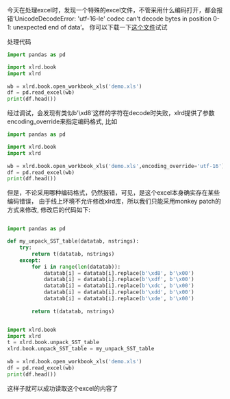 今天在处理excel时，发现一个特殊的excel文件，不管采用什么编码打开，都会报错‘UnicodeDecodeError: 'utf-16-le' codec can't decode bytes in position 0-1: unexpected end of data’。
你可以下载一下[这个文件]((../../../assets/posts/2023-12-19-A/demo.xls))试试

处理代码
```python
import pandas as pd

import xlrd.book
import xlrd
            
wb = xlrd.book.open_workbook_xls('demo.xls')
df = pd.read_excel(wb)
print(df.head())
```

经过调试，会发现有类似b'\xd8'这样的字符在decode时失败，xlrd提供了参数encoding_override来指定编码格式, 比如
```python
import pandas as pd

import xlrd.book
import xlrd
            
wb = xlrd.book.open_workbook_xls('demo.xls',encoding_override='utf-16')
df = pd.read_excel(wb)
print(df.head())
```

但是，不论采用哪种编码格式，仍然报错，可见，是这个excel本身确实存在某些编码错误， 由于线上环境不允许修改xlrd库，所以我们只能采用monkey patch的方式来修改, 修改后的代码如下:
```python

import pandas as pd

def my_unpack_SST_table(datatab, nstrings):
    try:
        return t(datatab, nstrings)
    except:
        for i in range(len(datatab)):
            datatab[i] = datatab[i].replace(b'\xd8', b'\x00')
            datatab[i] = datatab[i].replace(b'\xdf', b'\x00')
            datatab[i] = datatab[i].replace(b'\xdc', b'\x00')
            datatab[i] = datatab[i].replace(b'\xdd', b'\x00')
            datatab[i] = datatab[i].replace(b'\xde', b'\x00')
 
        return t(datatab, nstrings)


import xlrd.book
import xlrd
t = xlrd.book.unpack_SST_table
xlrd.book.unpack_SST_table = my_unpack_SST_table
            
wb = xlrd.book.open_workbook_xls('demo.xls')
df = pd.read_excel(wb)
print(df.head())

```

这样子就可以成功读取这个excel的内容了
